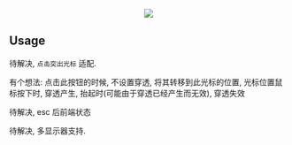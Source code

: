 <p align="center"><img src="https://i.imgur.com/a9QWW0v.png"></p>

## Usage

待解决, `点击突出光标` 适配.

有个想法: 点击此按钮的时候, 不设置穿透, 将其转移到此光标的位置,
光标位置鼠标按下时, 穿透产生, 抬起时(可能由于穿透已经产生而无效), 穿透失效 

待解决, esc 后前端状态

待解决, 多显示器支持.

